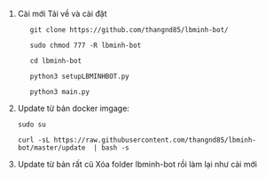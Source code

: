 1. Cài mới
Tải về và cài đặt

          git clone https://github.com/thangnd85/lbminh-bot/ 
    
          sudo chmod 777 -R lbminh-bot 
    
          cd lbminh-bot 
    
          python3 setupLBMINHBOT.py 
    
          python3 main.py 


2. Update từ bản docker imgage: 

       sudo su 
      
       curl -sL https://raw.githubusercontent.com/thangnd85/lbminh-bot/master/update  | bash -s

3. Update từ bản rất cũ
Xóa folder lbminh-bot rồi làm lại như cài mới


